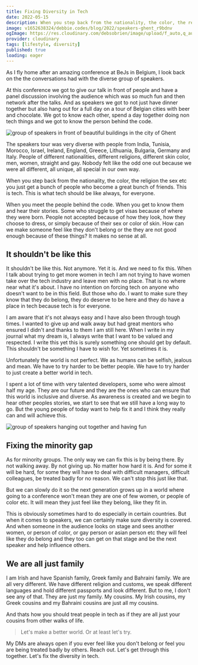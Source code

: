 ```yaml
---
title: Fixing Diversity in Tech
date: 2022-05-15
description: When you step back from the nationality, the color, the religion the sex etc you just get a bunch of people who become a great bunch of friends. This is tech. This is what tech should be like always, for everyone.
image: v1652638324/debbie.codes/blog/2022/speakers-ghent_r9bdnv
ogImage: https://res.cloudinary.com/debsobrien/image/upload/f_auto,q_auto/v1652638324/debbie.codes/blog/2022/speakers-ghent_r9bdnv
provider: cloudinary
tags: [lifestyle, diversity]
published: true
loading: eager
---
```


As I fly home after an amazing conference at BeJs in Belgium, I look back on the the conversations had with the diverse group of speakers.

At this conference we got to give our talk in front of people and have a panel discussion involving the audience which was so much fun and then network after the talks. And as speakers we got to not just have dinner together but also hang out for a full day on a tour of Belgian cities with beer and chocolate. We got to know each other, spend a day together doing non tech things and we got to know the person behind the code.

![group of speakers in front of beautiful buildings in the city of Ghent](https://res.cloudinary.com/debsobrien/image/upload/f_auto,q_auto/v1652638324/debbie.codes/blog/2022/speakers-ghent_r9bdnv)

The speakers tour was very diverse with people from India, Tunisia, Morocco, Israel, Ireland, England, Greece, Lithuania, Bulgaria, Germany and Italy. People of different nationalities, different religions, different skin color, men, women, straight and gay. Nobody felt like the odd one out because we were all different, all unique, all special in our own way.

When you step back from the nationality, the color, the religion the sex etc you just get a bunch of people who become a great bunch of friends. This is tech. This is what tech should be like always, for everyone.

When you meet the people behind the code. When you get to know them and hear their stories. Some who struggle to get visas because of where they were born. People not accepted because of how they look, how they choose to dress, or simply because of their sex or color of skin. How can we make someone feel like they don't belong or the they are not good enough because of these things? It makes no sense at all.

## It shouldn't be like this

It shouldn't be like this. Not anymore. Yet it is. And we need to fix this. When I talk about trying to get more women in tech I am not trying to have women take over the tech industry and leave men with no place. That is no where near what it's about. I have no intention on forcing tech on anyone who doesn't want to be in this field. But those who do. I want to make sure they know that they do belong, they do deserve to be here and they do have a place in tech because tech is for everyone.

I am aware that it's not always easy and I have also been through tough times. I wanted to give up and walk away but had great mentors who ensured I didn't and thanks to them I am still here. When I write in my journal what my dream is, I always write that I want to be valued and respected. I write this yet this is surely something one should get by default. This shouldn't be something I have to wish for. Yet sometimes it is.

Unfortunately the world is not perfect. We as humans can be selfish, jealous and mean. We have to try harder to be better people. We have to try harder to just create a better world in tech.

I spent a lot of time with very talented developers, some who were almost half my age. They are our future and they are the ones who can ensure that this world is inclusive and diverse. As awareness is created and we begin to hear other peoples stories, we start to see that we still have a long way to go. But the young people of today want to help fix it and I think they really can and will achieve this.

![group of speakers hanging out together and having fun](https://res.cloudinary.com/debsobrien/image/upload/f_auto,q_auto/v1652638321/debbie.codes/blog/2022/speakers-brussels_dneluw)

## Fixing the minority gap

As for minority groups. The only way we can fix this is by being there. By not walking away. By not giving up. No matter how hard it is. And for some it will be hard, for some they will have to deal with difficult managers, difficult colleagues, be treated badly for no reason. We can't stop this just like that.

But we can slowly do it so the next generation grows up in a world where going to a conference won't mean they are one of few women, or people of color etc. It will mean they just feel like they belong, like they fit in.

This is obviously sometimes hard to do especially in certain countries. But when it comes to speakers, we can certainly make sure diversity is covered. And when someone in the audience looks on stage and sees another women, or person of color, or gay person or asian person etc they will feel like they do belong and they too can get on that stage and be the next speaker and help influence others.

## We are all just family

I am Irish and have Spanish family, Greek family and Bahraini family. We are all very different. We have different religion and customs, we speak different languages and hold different passports and look different. But to me, I don't see any of that. They are just my family. My cousins. My Irish cousins, my Greek cousins and my Bahraini cousins are just all my cousins.

And thats how you should treat people in tech as if they are all just your cousins from other walks of life.

> Let's make a better world. Or at least let's try.

My DMs are always open if you ever feel like you don't belong or feel you are being treated badly by others. Reach out. Let's get through this together. Let's fix the diversity in tech.
